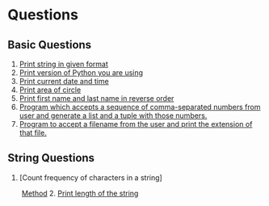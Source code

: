 # Questions

## Basic Questions
1. [Print string in given format](/QUESTIONS/Basic/question_1.py)
2. [Print version of Python you are using](/QUESTIONS/Basic/question_2.py)
3. [Print current date and time](/QUESTIONS/Basic/question_3.py)
4. [Print area of circle](/QUESTIONS/Basic/question_4.py)
5. [Print first name and last name in reverse order](/QUESTIONS/Basic/question_5.py)
6. [Program which accepts a sequence of comma-separated numbers from user and generate a list and a tuple with those numbers.](/QUESTIONS/Basic/question_6.py)
7. [Program to accept a filename from the user and print the extension of that file.](/QUESTIONS/Basic/question_7.py)

## String Questions
1. [Count frequency of characters in a string]

&emsp;&emsp;[Method](/QUESTIONS/Strings%20Questions/count_frequency_charachters.py)
2. [Print length of the string](/QUESTIONS/Strings%20Questions/length_of_string.py)
